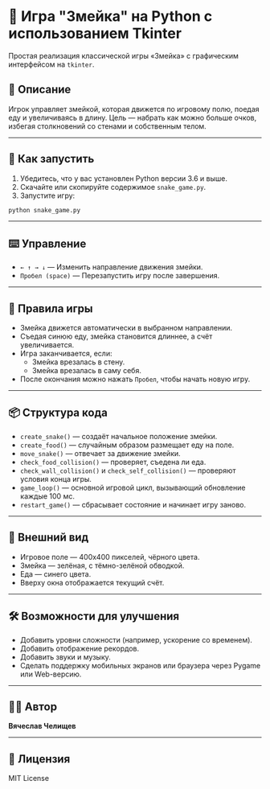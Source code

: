 
# 🐍 Игра "Змейка" на Python с использованием Tkinter

Простая реализация классической игры «Змейка» с графическим интерфейсом на `tkinter`.

## 📌 Описание

Игрок управляет змейкой, которая движется по игровому полю, поедая еду и увеличиваясь в длину. Цель — набрать как можно больше очков, избегая столкновений со стенами и собственным телом.

---

## 🚀 Как запустить

1. Убедитесь, что у вас установлен Python версии 3.6 и выше.
2. Скачайте или скопируйте содержимое `snake_game.py`.
3. Запустите игру:

```bash
python snake_game.py
```

---

## ⌨️ Управление

- `← ↑ → ↓` — Изменить направление движения змейки.
- `Пробел (space)` — Перезапустить игру после завершения.

---

## 🧠 Правила игры

- Змейка движется автоматически в выбранном направлении.
- Съедая синюю еду, змейка становится длиннее, а счёт увеличивается.
- Игра заканчивается, если:
  - Змейка врезалась в стену.
  - Змейка врезалась в саму себя.
- После окончания можно нажать `Пробел`, чтобы начать новую игру.

---

## 📦 Структура кода

- `create_snake()` — создаёт начальное положение змейки.
- `create_food()` — случайным образом размещает еду на поле.
- `move_snake()` — отвечает за движение змейки.
- `check_food_collision()` — проверяет, съедена ли еда.
- `check_wall_collision()` и `check_self_collision()` — проверяют условия конца игры.
- `game_loop()` — основной игровой цикл, вызывающий обновление каждые 100 мс.
- `restart_game()` — сбрасывает состояние и начинает игру заново.

---

## 🎨 Внешний вид

- Игровое поле — 400x400 пикселей, чёрного цвета.
- Змейка — зелёная, с тёмно-зелёной обводкой.
- Еда — синего цвета.
- Вверху окна отображается текущий счёт.

---

## 🛠 Возможности для улучшения

- Добавить уровни сложности (например, ускорение со временем).
- Добавить отображение рекордов.
- Добавить звуки и музыку.
- Сделать поддержку мобильных экранов или браузера через Pygame или Web-версию.

---

## 🧑‍💻 Автор

**Вячеслав Челищев**

---

## 📜 Лицензия

MIT License
